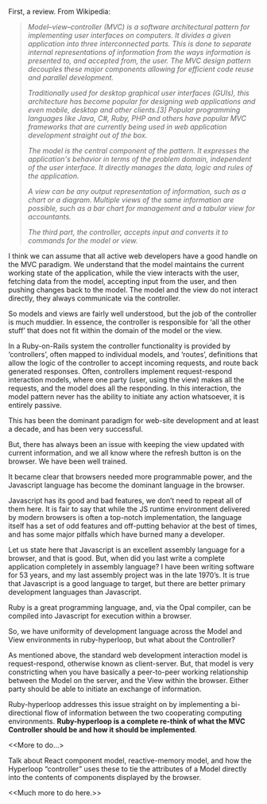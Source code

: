 First, a review. From Wikipedia:

> *Model–view–controller (MVC) is a software architectural pattern for implementing user interfaces on computers. It divides a given application into three interconnected parts. This is done to separate internal representations of information from the ways information is presented to, and accepted from, the user. The MVC design pattern decouples these major components allowing for efficient code reuse and parallel development.*
>
> *Traditionally used for desktop graphical user interfaces (GUIs), this architecture has become popular for designing web applications and even mobile, desktop and other clients.\[3\] Popular programming languages like Java, C\#, Ruby, PHP and others have popular MVC frameworks that are currently being used in web application development straight out of the box.*
>
> *The model is the central component of the pattern. It expresses the application's behavior in terms of the problem domain, independent of the user interface. It directly manages the data, logic and rules of the application.*
>
> *A view can be any output representation of information, such as a chart or a diagram. Multiple views of the same information are possible, such as a bar chart for management and a tabular view for accountants.*
>
> *The third part, the controller, accepts input and converts it to commands for the model or view.*

I think we can assume that all active web developers have a good handle on the MVC paradigm. We understand that the model maintains the current working state of the application, while the view interacts with the user, fetching data from the model, accepting input from the user, and then pushing changes back to the model. The model and the view do not interact directly, they always communicate via the controller.

So models and views are fairly well understood, but the job of the controller is much muddier. In essence, the controller is responsible for ‘all the other stuff’ that does not fit within the domain of the model or the view.

In a Ruby-on-Rails system the controller functionality is provided by ‘controllers’, often mapped to individual models, and ‘routes’, definitions that allow the logic of the controller to accept incoming requests, and route back generated responses. Often, controllers implement request-respond interaction models, where one party (user, using the view) makes all the requests, and the model does all the responding. In this interaction, the model pattern never has the ability to initiate any action whatsoever, it is entirely passive.

This has been the dominant paradigm for web-site development and at least a decade, and has been very successful.

But, there has always been an issue with keeping the view updated with current information, and we all know where the refresh button is on the browser. We have been well trained.

It became clear that browsers needed more programmable power, and the Javascript language has become the dominant language in the browser.

Javascript has its good and bad features, we don’t need to repeat all of them here. It is fair to say that while the JS runtime environment delivered by modern browsers is often a top-notch implementation, the language itself has a set of odd features and off-putting behavior at the best of times, and has some major pitfalls which have burned many a developer.

Let us state here that Javascript is an excellent assembly language for a browser, and that is good. But, when did you last write a complete application completely in assembly language? I have been writing software for 53 years, and my last assembly project was in the late 1970’s. It is true that Javascript is a good language to target, but there are better primary development languages than Javascript.

Ruby is a great programming language, and, via the Opal compiler, can be compiled into Javascript for execution within a browser.

So, we have uniformity of development language across the Model and View environments in ruby-hyperloop, but what about the Controller?

As mentioned above, the standard web development interaction model is request-respond, otherwise known as client-server. But, that model is very constricting when you have basically a peer-to-peer working relationship between the Model on the server, and the View within the browser. Either party should be able to initiate an exchange of information.

Ruby-hyperloop addresses this issue straight on by implementing a bi-directional flow of information between the two cooperating computing environments. **Ruby-hyperloop is a complete re-think of what the MVC Controller should be and how it should be implemented**.

&lt;&lt;More to do...&gt;

Talk about React component model, reactive-memory model, and how the Hyperloop “controller” uses these to tie the attributes of a Model directly into the contents of components displayed by the browser.

&lt;&lt;Much more to do here.&gt;&gt;
